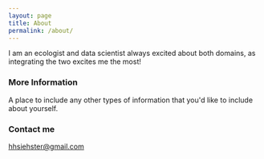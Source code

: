 ```yaml
---
layout: page
title: About
permalink: /about/
---
```


I am an ecologist and data scientist always excited about both domains, as integrating the two excites me the most! 

### More Information

A place to include any other types of information that you'd like to include about yourself.

### Contact me

[hhsiehster@gmail.com](mailto:email@domain.com)
